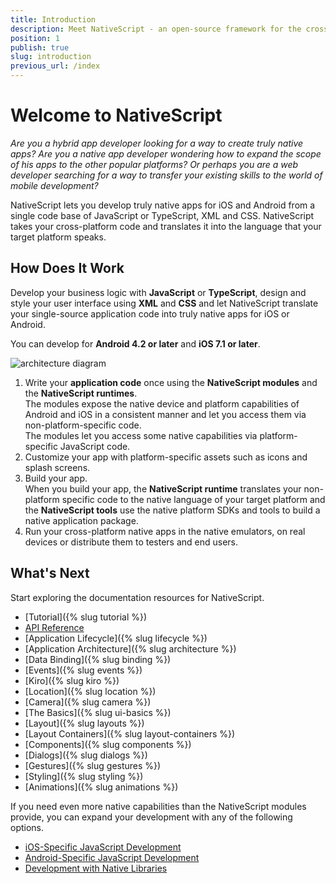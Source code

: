 ```yaml
---
title: Introduction
description: Meet NativeScript - an open-source framework for the cross-platform development of truly native apps.
position: 1
publish: true
slug: introduction
previous_url: /index
---
```


# Welcome to NativeScript

*Are you a hybrid app developer looking for a way to create truly native apps? Are you a native app developer wondering how to expand the scope of his apps to the other popular platforms? Or perhaps you are a web developer searching for a way to transfer your existing skills to the world of mobile development?*

NativeScript lets you develop truly native apps for iOS and Android from a single code base of JavaScript or TypeScript, XML and CSS. NativeScript takes your cross-platform code and translates it into the language that your target platform speaks.

## How Does It Work

Develop your business logic with **JavaScript** or **TypeScript**, design and style your user interface using **XML** and **CSS** and let NativeScript translate your single-source application code into truly native apps for iOS or Android.

You can develop for **Android 4.2 or later** and **iOS 7.1 or later**.

![architecture diagram]({{site.baseurl}}/img/architecture.png "architecture diagram")

1. Write your **application code** once using the **NativeScript modules** and the **NativeScript runtimes**.<br/>The modules expose the native device and platform capabilities of Android and iOS in a consistent manner and let you access them via non-platform-specific code.<br/>The modules let you access some native capabilities via platform-specific JavaScript code.
1. Customize your app with platform-specific assets such as icons and splash screens.
1. Build your app.<br/>When you build your app, the **NativeScript runtime** translates your non-platform specific code to the native language of your target platform and the **NativeScript tools** use the native platform SDKs and tools to build a native application package.
1. Run your cross-platform native apps in the native emulators, on real devices or distribute them to testers and end users.

## What's Next

Start exploring the documentation resources for NativeScript.

* [Tutorial]({% slug tutorial %})
* [API Reference]({{site.baseurl}}/ApiReference/application/README.md)
* [Application Lifecycle]({% slug lifecycle %})
* [Application Architecture]({% slug architecture %})
* [Data Binding]({% slug binding %})
* [Events]({% slug events %})
* [Kiro]({% slug kiro %})
* [Location]({% slug location %})
* [Camera]({% slug camera %})
* [The Basics]({% slug ui-basics %})
* [Layout]({% slug layouts %})
* [Layout Containers]({% slug layout-containers %})
* [Components]({% slug components %})
* [Dialogs]({% slug dialogs %})
* [Gestures]({% slug gestures %})
* [Styling]({% slug styling %})
* [Animations]({% slug animations %})

If you need even more native capabilities than the NativeScript modules provide, you can expand your development with any of the following options.

* [iOS-Specific JavaScript Development]({{site.baseurl}}/runtimes/ios/Overview.md)
* [Android-Specific JavaScript Development]({{site.baseurl}}/runtimes/android/overview.md)
* [Development with Native Libraries](https://github.com/NativeScript/nativescript-cli)
